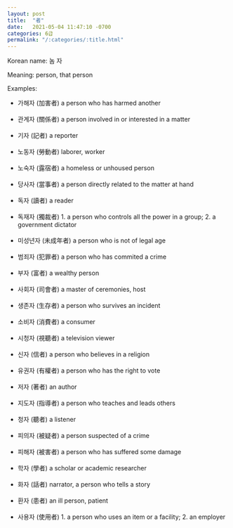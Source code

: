 ```yaml
---
layout: post
title:  "者"
date:   2021-05-04 11:47:10 -0700
categories: 6급
permalink: "/:categories/:title.html"
---
```


Korean name: 놈 자

Meaning: person, that person

Examples:
* 가해자 (加害者) a person who has harmed another <br><br>
* 관계자 (關係者) a person involved in or interested in a matter <br><br>
* 기자 (記者) a reporter <br><br>
* 노동자 (勞動者) laborer, worker <br><br>
* 노숙자 (露宿者) a homeless or unhoused person <br><br>
* 당사자 (當事者) a person directly related to the matter at hand <br><br>
* 독자 (讀者) a reader <br><br>
* 독재자 (獨裁者) 1. a person who controls all the power in a group; 2. a government dictator <br><br>
* 미성년자 (未成年者) a person who is not of legal age <br><br>
* 범죄자 (犯罪者) a person who has commited a crime <br><br>
* 부자 (富者) a wealthy person <br><br>
* 사회자 (司會者) a master of ceremonies, host <br><br>
* 생존자 (生存者) a person who survives an incident <br><br>
* 소비자 (消費者) a consumer <br><br>
* 시청자 (視聽者) a television viewer <br><br>
* 신자 (信者) a person who believes in a religion <br><br>
* 유권자 (有權者) a person who has the right to vote <br><br>
* 저자 (著者) an author <br><br>
* 지도자 (指導者) a person who teaches and leads others <br><br>
* 청자 (聽者) a listener <br><br>
* 피의자 (被疑者) a person suspected of a crime <br><br>
* 피해자 (被害者) a person who has suffered some damage <br><br>
* 학자 (學者) a scholar or academic researcher <br><br>
* 화자 (話者) narrator, a person who tells a story <br><br>
* 환자 (患者) an ill person, patient <br><br>
* 사용자 (使用者) 1. a person who uses an item or a facility; 2. an employer <br><br>